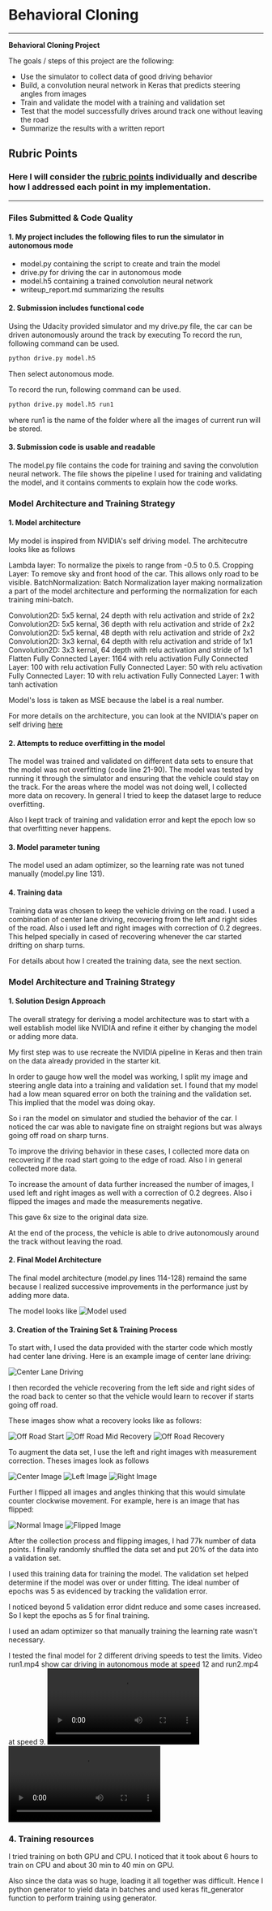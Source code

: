 # **Behavioral Cloning** 

---

**Behavioral Cloning Project**

The goals / steps of this project are the following:
* Use the simulator to collect data of good driving behavior
* Build, a convolution neural network in Keras that predicts steering angles from images
* Train and validate the model with a training and validation set
* Test that the model successfully drives around track one without leaving the road
* Summarize the results with a written report


[//]: # (Image References)

[image1]: ./examples/ModelVisualization.png "Model Visualization"
[image2]: ./examples/Center_Lane_Driving.png "Center Lane Driving"
[image3]: ./examples/off_road_start.jpg "Off Road Start"
[image4]: ./examples/off_road_mid.jpg "Off Road Mid"
[image5]: ./examples/off_road_center.jpg "Off Road Center"
[image6]: ./examples/Normal_Image.jpg "Normal Image"
[image7]: ./examples/Flipped_Image.jpg "Flipped Image"
[image8]: ./examples/center.jpg "Center Image"
[image9]: ./examples/left.jpg "Left Image"
[image10]: ./examples/right.jpg "Right Image"

[video1]: ./run1.mp4 "Autonomous mode Speed 12 mph"
[video2]: ./run2.mp4 "Autonomous mode Speed 9 mph"

## Rubric Points
### Here I will consider the [rubric points](https://review.udacity.com/#!/rubrics/432/view) individually and describe how I addressed each point in my implementation.  

---
### Files Submitted & Code Quality

#### 1. My project includes the following files to run the simulator in autonomous mode

* model.py containing the script to create and train the model
* drive.py for driving the car in autonomous mode
* model.h5 containing a trained convolution neural network 
* writeup_report.md summarizing the results

#### 2. Submission includes functional code
Using the Udacity provided simulator and my drive.py file, the car can be driven autonomously around the track by executing 
To record the run, following command can be used.
```sh
python drive.py model.h5
```
Then select autonomous mode.

To record the run, following command can be used.
```sh
python drive.py model.h5 run1
```
where run1 is the name of the folder where all the images of current run will be stored.

#### 3. Submission code is usable and readable

The model.py file contains the code for training and saving the convolution neural network. The file shows the pipeline I used for training and validating the model, and it contains comments to explain how the code works.

### Model Architecture and Training Strategy

#### 1. Model architecture

My model is inspired from NVIDIA's self driving model. The architecutre looks like as follows

Lambda layer: To normalize the pixels to range from -0.5 to 0.5.
Cropping Layer: To remove sky and front hood of the car. This allows only road to be visible.
BatchNormalization: Batch Normalization layer making normalization a part of the model architecture and performing the normalization for each training mini-batch.

Convolution2D: 5x5 kernal, 24 depth with relu activation and stride of 2x2
Convolution2D: 5x5 kernal, 36 depth with relu activation and stride of 2x2
Convolution2D: 5x5 kernal, 48 depth with relu activation and stride of 2x2
Convolution2D: 3x3 kernal, 64 depth with relu activation and stride of 1x1
Convolution2D: 3x3 kernal, 64 depth with relu activation and stride of 1x1
Flatten
Fully Connected Layer: 1164 with relu activation
Fully Connected Layer: 100 with relu activation
Fully Connected Layer: 50 with relu activation
Fully Connected Layer: 10 with relu activation
Fully Connected Layer: 1 with tanh activation

Model's loss is taken as MSE because the label is a real number. 
 
For more details on the architecture, you can look at the NVIDIA's paper on self driving [here](https://arxiv.org/pdf/1604.07316.pdf)

#### 2. Attempts to reduce overfitting in the model

The model was trained and validated on different data sets to ensure that the model was not overfitting (code line 21-90). The model was tested by running it through the simulator and ensuring that the vehicle could stay on the track.
For the areas where the model was not doing well, I collected more data on recovery. In general I tried to keep the dataset large to reduce overfitting. 

Also I kept track of training and validation error and kept the epoch low so that overfitting never happens.

#### 3. Model parameter tuning

The model used an adam optimizer, so the learning rate was not tuned manually (model.py line 131).

#### 4. Training data

Training data was chosen to keep the vehicle driving on the road. I used a combination of center lane driving, recovering from the left and right sides of the road. 
Also i used left and right images with correction of  0.2 degrees. This helped specially in cased of recovering whenever the car started drifting on sharp turns.

For details about how I created the training data, see the next section. 

### Model Architecture and Training Strategy

#### 1. Solution Design Approach

The overall strategy for deriving a model architecture was to start with a well establish model like NVIDIA and refine it either by changing the model or adding more data.

My first step was to use recreate the NVIDIA pipeline in Keras and then train on the data already provided in the starter kit.

In order to gauge how well the model was working, I split my image and steering angle data into a training and validation set. 
I found that my model had a low mean squared error on both the training and the validation set. This implied that the model was doing okay. 

So i ran the model on simulator and studied the behavior of the car. I noticed the car was able to navigate fine on straight regions but was always going off road on sharp turns.

To improve the driving behavior in these cases, I collected more data on recovering if the road start going to the edge of road. Also I in general collected more data.

To increase the amount of data further increased the number of images, I used left and right images as well with a correction of 0.2 degrees. Also i flipped the images and made the measurements negative.

This gave 6x size to the original data size.

At the end of the process, the vehicle is able to drive autonomously around the track without leaving the road.

#### 2. Final Model Architecture

The final model architecture (model.py lines 114-128) remaind the same because I realized successive improvements in the performance just by adding more data. 

The model looks like ![Model used][image1]


#### 3. Creation of the Training Set & Training Process

To start with, I used the data provided with the starter code which mostly had center lane driving. Here is an example image of center lane driving:

![Center Lane Driving][image2]

I then recorded the vehicle recovering from the left side and right sides of the road back to center so that the vehicle would learn to recover if starts going off road.

These images show what a recovery looks like as follows:

![Off Road Start][image3]
![Off Road Mid Recovery][image4]
![Off Road Recovery][image5]

To augment the data set, I use the left and right images with measurement correction. Theses images look as follows

![Center Image][image8]
![Left Image][image9]
![Right Image][image10]

Further I flipped all images and angles thinking that this would simulate counter clockwise movement. For example, here is an image that has flipped:

![Normal Image][image6]
![Flipped Image][image7]

After the collection process and flipping images, I had 77k number of data points. I finally randomly shuffled the data set and put 20% of the data into a validation set. 

I used this training data for training the model. The validation set helped determine if the model was over or under fitting. The ideal number of epochs was 5 as evidenced by tracking the validation error.

I noticed beyond 5 validation error didnt reduce and some cases increased. So I kept the epochs as 5 for final training.

I used an adam optimizer so that manually training the learning rate wasn't necessary.

I tested the final model for 2 different driving speeds to test the limits. Video run1.mp4 show car driving in autonomous mode at speed 12 and run2.mp4 at speed 9.
![Autonomous mode Speed 9 mph][video2]
![Autonomous mode Speed 12 mph][video1]

### 4. Training resources
I tried training on both GPU and CPU. I noticed that it took about 6 hours to train on CPU and about 30 min to 40 min on GPU. 

Also since the data was so huge, loading it all together was difficult. Hence I python generator to yield data in batches and used keras fit_generator function to perform training using generator. 